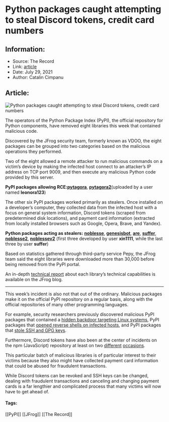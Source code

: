 # Python packages caught attempting to steal Discord tokens, credit card numbers
### 

## Information:
+ Source: The Record
+ Link: [article](https://therecord.media/python-packages-caught-attempting-to-steal-discord-tokens-credit-card-numbers/)
+ Date: July 29, 2021
+ Author: Catalin Cimpanu


## Article:
![Python packages caught attempting to steal Discord tokens, credit card numbers](https://therecord.media/wp-content/uploads/2021/07/PyPI.png)

The operators of the Python Package Index (PyPI), the official repository for Python components, have removed eight libraries this week that contained malicious code.


Discovered by the JFrog security team, formerly known as VDOO, the eight packages can be grouped into two categories based on the malicious operations they performed.


Two of the eight allowed a remote attacker to run malicious commands on a victim’s device by making the infected host connect to an attacker’s IP address on TCP port 9009, and then execute any malicious Python code provided by this server.


**PyPI packages allowing RCE:**[**pytagora**](https://pypi.org/project/pytagora/#description), [**pytagora2**](https://pypi.org/project/pytagora2/)(uploaded by a user named **leonora123**)


The other six PyPI packages worked primarily as stealers. Once installed on a developer’s computer, they collected data from the infected host with a focus on general system information, Discord tokens (scraped from predetermined disk locations), and payment card information (extracted from locally installed browsers such as Google, Opera, Brave, and Yandex).


**Python packages acting as stealers:** [**noblesse**](https://pypi.org/project/noblesse/), [**genesisbot**](https://pypi.org/project/genesisbot/), [**are**](https://pypi.org/project/aryi/), [**suffer**](https://pypi.org/project/suffer/), [**noblesse2**](https://pypi.org/project/noblesse2/), [**noblessev2**](https://pypi.org/project/noblessev2/) (first three developed by user **xin1111**, while the last three by user **suffer**)


Based on statistics gathered through third-party service Pepy, the JFrog team said the eight libraries were downloaded more than 30,000 before being removed from the PyPI portal.


An in-depth [technical report](https://jfrog.com/blog/malicious-pypi-packages-stealing-credit-cards-injecting-code/) about each library’s technical capabilities is available on the JFrog blog.




---


This week’s incident is also not that out of the ordinary. Malicious packages make it on the official PyPI repository on a regular basis, along with the official repositories of many other programming languages.


For example, security researchers previously discovered malicious PyPI packages that contained a [hidden backdoor targeting Linux systems](https://blog.reversinglabs.com/blog/suppy-chain-malware-detecting-malware-in-package-manager-repositories), PyPI packages that [opened reverse shells on infected hosts](https://www.zdnet.com/article/twelve-malicious-python-libraries-found-and-removed-from-pypi/), and PyPI packages that [stole SSH and GPG keys](https://www.zdnet.com/article/two-malicious-python-libraries-removed-from-pypi/).


Furthermore, Discord tokens have also been at the center of incidents on the npm (JavaScript) repository at least on two [different](https://www.zdnet.com/article/malicious-npm-package-caught-trying-to-steal-sensitive-discord-and-browser-files/) [occasions](https://blog.sonatype.com/discord.dll-successor-to-npm-fallguys-).


This particular batch of malicious libraries is of particular interest to their victims because they also might have collected payment card information that could be abused for fraudulent transactions.


While Discord tokens can be revoked and SSH keys can be changed, dealing with fraudulent transactions and canceling and changing payment cards is a far lengthier and complicated process that many victims will now have to get ahead of.





#### Tags:
[[PyPI]] [[JFrog]] [[The Record]]
